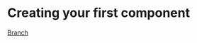 # Creating your first component 


[Branch](https://github.com/codiku/react-native-introduction/tree/001-EN-first-component)